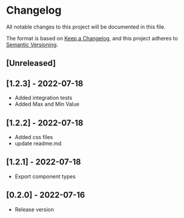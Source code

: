 # Changelog

All notable changes to this project will be documented in this file.

The format is based on [Keep a Changelog](https://keepachangelog.com/en/1.0.0/),
and this project adheres to [Semantic Versioning](https://semver.org/spec/v2.0.0.html).

## [Unreleased]

## [1.2.3] - 2022-07-18

- Added integration tests
- Added Max and Min Value

## [1.2.2] - 2022-07-18

- Added css files
- update readme.md

## [1.2.1] - 2022-07-18

- Export component types

## [0.2.0] - 2022-07-16

- Release version
